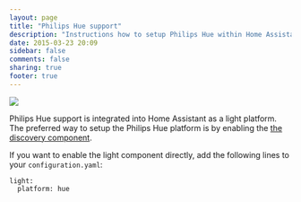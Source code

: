 ```yaml
---
layout: page
title: "Philips Hue support"
description: "Instructions how to setup Philips Hue within Home Assistant."
date: 2015-03-23 20:09
sidebar: false
comments: false
sharing: true
footer: true
---
```


<img src='/images/supported_brands/philips_hue.png' class='brand pull-right' />

Philips Hue support is integrated into Home Assistant as a light platform. The preferred way to setup the Philips Hue platform is by enabling the [the discovery component]({{site_root}}/components/discovery.html).

If you want to enable the light component directly, add the following lines to your `configuration.yaml`:

```
light:
  platform: hue
```
